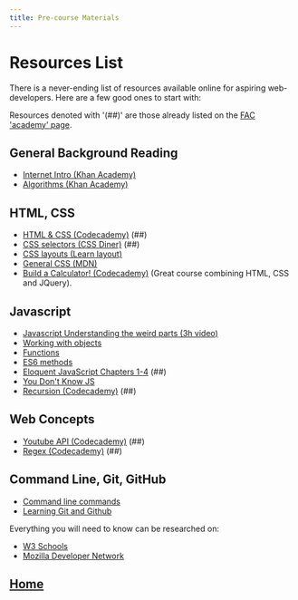 ```yaml
---
title: Pre-course Materials
---
```

# Resources List
There is a never-ending list of resources available online for aspiring web-developers. Here are a few good ones to start with:

Resources denoted with '(##)' are those already listed on the [FAC 'academy' page](http://www.foundersandcoders.com/academy/).

## General Background Reading
* [Internet Intro (Khan Academy)](https://www.khanacademy.org/computing/computer-science/internet-intro)
* [Algorithms (Khan Academy)](https://www.khanacademy.org/computing/computer-science/algorithms)

## HTML, CSS
* [HTML & CSS (Codecademy)](https://www.codecademy.com/learn/web) (##)
* [CSS selectors (CSS Diner)](http://flukeout.github.io/) (##)
* [CSS layouts (Learn layout)](http://learnlayout.com)
* [General CSS (MDN)](https://developer.mozilla.org/en-US/docs/Web/CSS/Tutorials)
* [Build a Calculator! (Codecademy)](https://www.codecademy.com/courses/web-intermediate-en-jfhjJ/0/1) (Great course combining HTML, CSS and JQuery).

## Javascript
* [Javascript Understanding the weird parts (3h video)](https://www.youtube.com/watch?v=Bv_5Zv5c-Ts)
* [Working with objects](https://developer.mozilla.org/en-US/docs/Web/JavaScript/Guide/Working_with_Objects)
* [Functions](https://developer.mozilla.org/en-US/docs/Web/JavaScript/Guide/Functions)
* [ES6 methods](https://egghead.io/series/learn-es6-ecmascript-2015)
* [Eloquent JavaScript Chapters 1-4](http://eloquentjavascript.net/Eloquent_JavaScript.pdf) (##)
* [You Don't Know JS](https://github.com/getify/You-Dont-Know-JS)
* [Recursion (Codecademy)](https://www.codecademy.com/courses/javascript-lesson-205/0/1) (##)

## Web Concepts
* [Youtube API (Codecademy)](https://www.codecademy.com/en/tracks/youtube) (##)
* [Regex (Codecademy)](https://www.codecademy.com/courses/javascript-intermediate-en-NJ7Lr/0/1) (##)

## Command Line, Git, GitHub
* [Command line commands](ss64.com)
* [Learning Git and Github](https://www.udacity.com/course/how-to-use-git-and-github--ud775)

Everything you will need to know can be researched on:
* [W3 Schools](http://www.w3schools.com)
* [Mozilla Developer Network](https://developer.mozilla.org/en-US/)

## [Home](https://github.com/foundersandcoders/pre-course-materials/blob/master/README.md)
